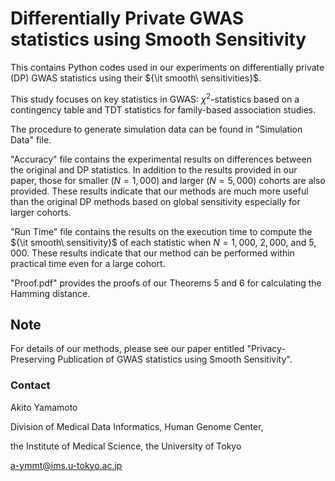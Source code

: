 # Differentially Private GWAS statistics using Smooth Sensitivity

This contains Python codes used in our experiments on differentially private (DP) GWAS statistics using their ${\it smooth\ sensitivities}$.

This study focuses on key statistics in GWAS: $\chi^2$-statistics based on a contingency table and TDT statistics for family-based association studies.

The procedure to generate simulation data can be found in "Simulation Data" file.

"Accuracy" file contains the experimental results on differences between the original and DP statistics.
In addition to the results provided in our paper, those for smaller ($N=1,000$) and larger ($N=5,000$) cohorts are also provided.
These results indicate that our methods are much more useful than the original DP methods based on global sensitivity especially for larger cohorts.

"Run Time" file contains the results on the execution time to compute the ${\it smooth\ sensitivity}$ of each statistic when $N = 1,000$, $2,000$, and $5,000$. These results indicate that our method can be performed within practical time even for a large cohort. 

"Proof.pdf" provides the proofs of our Theorems 5 and 6 for calculating the Hamming distance.

## Note

For details of our methods, please see our paper entitled "Privacy-Preserving Publication of GWAS statistics using Smooth Sensitivity".

### Contact
Akito Yamamoto

Division of Medical Data Informatics, Human Genome Center,

the Institute of Medical Science, the University of Tokyo

a-ymmt@ims.u-tokyo.ac.jp

